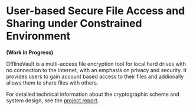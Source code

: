 # User-based Secure File Access and Sharing under Constrained Environment
__(Work in Progress)__

OfflineVault is a multi-access file encryption tool for local hard drives with no connection to the internet, with an emphasis on privacy and security. It provides users to gain account based access to their files and addionally allows them to share files with others.

For detailed technical information about the cryptographic scheme and system design, see the [project report](report.pdf).
